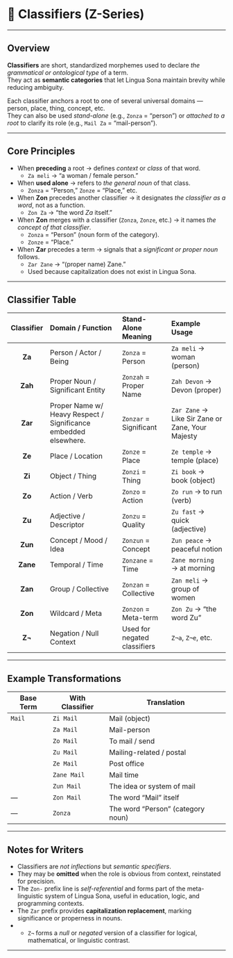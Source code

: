 # 🧩 Classifiers (Z-Series)

---

## Overview
**Classifiers** are short, standardized morphemes used to declare *the grammatical or ontological type* of a term.  
They act as **semantic categories** that let Lingua Sona maintain brevity while reducing ambiguity.

Each classifier anchors a root to one of several universal domains — person, place, thing, concept, etc.  
They can also be used *stand-alone* (e.g., `Zonza` = “person”) or *attached to a root* to clarify its role (e.g., `Mail Za` = “mail-person”).  

---

## Core Principles
- When **preceding** a root → defines *context* or *class* of that word.  
  - `Za meli` → “a woman / female person.”  
- When **used alone** → refers to *the general noun* of that class.  
  - `Zonza` = “Person,” `Zonze` = “Place,” etc.  
- When **Zon** precedes another classifier → it designates *the classifier as a word*, not as a function.  
  - `Zon Za` → “the word *Za* itself.”  
- When **Zon** merges with a classifier (`Zonza`, `Zonze`, etc.) → it names *the concept of that classifier*.  
  - `Zonza` = “Person” (noun form of the category).  
  - `Zonze` = “Place.”  
- When **Zar** precedes a term → signals that a *significant or proper noun* follows.  
  - `Zar Zane` → “(proper name) Zane.”  
  - Used because capitalization does not exist in Lingua Sona.

---

## Classifier Table

| Classifier | Domain / Function                                               | Stand-Alone Meaning          | Example Usage                                    |
| :--------: | :-------------------------------------------------------------- | :--------------------------- | :----------------------------------------------- |
|   **Za**   | Person / Actor / Being                                          | `Zonza` = Person             | `Za meli` → woman (person)                       |
|  **Zah**   | Proper Noun / Significant Entity                                | `Zonzah` = Proper Name       | `Zah Devon` → Devon (proper)                     |
|  **Zar**   | Proper Name w/ Heavy Respect / Significance embedded elsewhere. | `Zonzar` = Significant       | `Zar Zane` → Like Sir Zane or Zane, Your Majesty |
|   **Ze**   | Place / Location                                                | `Zonze` = Place              | `Ze temple` → temple (place)                     |
|   **Zi**   | Object / Thing                                                  | `Zonzi` = Thing              | `Zi book` → book (object)                        |
|   **Zo**   | Action / Verb                                                   | `Zonzo` = Action             | `Zo run` → to run (verb)                         |
|   **Zu**   | Adjective / Descriptor                                          | `Zonzu` = Quality            | `Zu fast` → quick (adjective)                    |
|  **Zun**   | Concept / Mood / Idea                                           | `Zonzun` = Concept           | `Zun peace` → peaceful notion                    |
|  **Zane**  | Temporal / Time                                                 | `Zonzane` = Time             | `Zane morning` → at morning                      |
|  **Zan**   | Group / Collective                                              | `Zonzan` = Collective        | `Zan meli` → group of women                      |
|  **Zon**   | Wildcard / Meta                                                 | `Zonzon` = Meta-term         | `Zon Zu` → “the word Zu”                         |
|   **Z¬**   | Negation / Null Context                                         | Used for negated classifiers | `Z¬a`, `Z¬e`, etc.                               |

---

## Example Transformations

| Base Term | With Classifier | Translation |
|------------|----------------|-------------|
| `Mail` | `Zi Mail` | Mail (object) |
|  | `Za Mail` | Mail-person |
|  | `Zo Mail` | To mail / send |
|  | `Zu Mail` | Mailing-related / postal |
|  | `Ze Mail` | Post office |
|  | `Zane Mail` | Mail time |
|  | `Zun Mail` | The idea or system of mail |
| — | `Zon Mail` | The word “Mail” itself |
| — | `Zonza` | The word “Person” (category noun) |

---

## Notes for Writers
- Classifiers are *not inflections* but *semantic specifiers*.  
- They may be **omitted** when the role is obvious from context, reinstated for precision.  
- The `Zon-` prefix line is *self-referential* and forms part of the meta-linguistic system of Lingua Sona, useful in education, logic, and programming contexts.  
- The `Zar` prefix provides **capitalization replacement**, marking significance or properness in nouns.  
- - `Z¬` forms a *null* or *negated* version of a classifier for logical, mathematical, or linguistic contrast.

---
